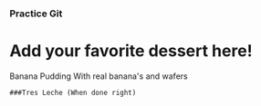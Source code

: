 ### Practice Git

# Add your favorite dessert here!
Banana Pudding With real banana's and wafers

    ###Tres Leche (When done right)

